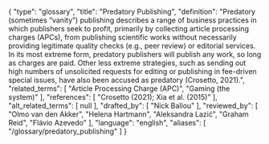 {
    "type": "glossary",
    "title": "Predatory Publishing",
    "definition": "Predatory (sometimes “vanity”) publishing describes a range of business practices in which publishers seek to profit, primarily by collecting article processing charges (APCs), from publishing scientific works without necessarily providing legitimate quality checks (e.g., peer review) or editorial services. In its most extreme form, predatory publishers will publish any work, so long as charges are paid. Other less extreme strategies, such as sending out high numbers of unsolicited requests for editing or publishing in fee-driven special issues, have also been accused as predatory (Crosetto, 2021).",
    "related_terms": [
        "Article Processing Charge (APC)",
        "Gaming (the system)"
    ],
    "references": [
        "Crosetto (2021); Xia et al. (2015)"
    ],
    "alt_related_terms": [
        null
    ],
    "drafted_by": [
        "Nick Ballou"
    ],
    "reviewed_by": [
        "Olmo van den Akker",
        "Helena Hartmann",
        "Aleksandra Lazić",
        "Graham Reid",
        "Flávio Azevedo"
    ],
    "language": "english",
    "aliases": [
        "/glossary/predatory_publishing"
    ]
}